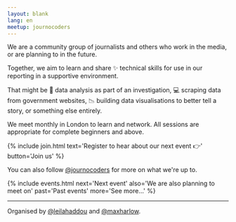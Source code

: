 ```yaml
---
layout: blank
lang: en
meetup: journocoders
---
```

We are a community group of journalists and others who work in the media, or are planning to in the future.

Together, we aim to learn and share ✨ technical skills for use in our reporting in a supportive environment.

That might be 🔎 data analysis as part of an investigation, 💻 scraping data from government websites, 📉 building data visualisations to better tell a story, or something else entirely.

We meet monthly in London to learn and network. All sessions are appropriate for complete beginners and above.

{% include join.html
    text='Register to hear about our next event 👉'
    button='Join us'
%}

You can also follow [@journocoders](https://twitter.com/journocoders) for more on what we're up to.

{% include events.html
    next='Next event'
    also='We are also planning to meet on'
    past='Past events'
    more='See more...'
%}

---

Organised by [@leilahaddou](https://twitter.com/leilahaddou) and [@maxharlow](https://twitter.com/maxharlow).
